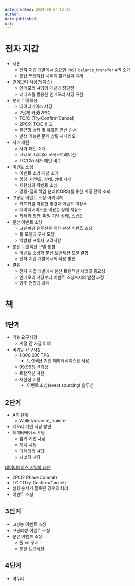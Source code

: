 ```yaml
---
date_created: 2024-06-04 12:36
author: 
date_published: 
url:
---
```

# 전자 지갑

- 서론
    - 전자 지갑 개발에서 중요한 `POST balance_transfer` API 소개
    - 분산 트랜잭션 처리의 필요성과 과제
- 인메모리 샤딩(레디스)
    - 인메모리 샤딩의 개념과 장단점
    - 레디스를 활용한 인메모리 샤딩 구현
- 분산 트랜잭션
    - 데이터베이스 샤딩
    - 2단계 커밋(2PC)
    - TC/C (Try-Confirm/Cancel)
    - 2PC와 TC/C 비교
    - 불균형 상태 및 유효한 연산 순서
    - 발생 가능한 문제 상황 시나리오
- 사가 패턴
    - 사가 패턴 소개
    - 코레오그래피와 오케스트레이션
    - TC/C와 사가 패턴 비교
- 이벤트 소싱
    - 이벤트 소싱 개념 소개
    - 명령, 이벤트, 상태, 상태 기계
    - 재현성과 이벤트 소싱
    - 명령-질의 책임 분리(CQRS)를 통한 계정 잔액 조회
- 고성능 이벤트 소싱 아키텍처
    - 카프카를 이용한 명령과 이벤트 저장소
    - 데이터베이스를 이용한 상태 저장소
    - 최적화 방안: 파일 기반 상태, 스냅숏
- 분산 이벤트 소싱
    - 고신뢰성 솔루션을 위한 분산 이벤트 소싱
    - 풀 모델과 푸시 모델
    - 역방향 프록시 고려사항
- 분산 트랜잭션 모델 통합
    - 이벤트 소싱과 분산 트랜잭션 모델 결합
    - 전자 지갑 개발에서의 적용 방안
- 결론
    - 전자 지갑 개발에서 분산 트랜잭션 처리의 중요성
    - 인메모리 샤딩부터 이벤트 소싱까지의 발전 과정
    - 향후 전망과 과제

# 책

## 1단계

-  기능 요구사항
	- 계정 간 자금 이체
-  비기능 요구사항
	- 1,000,000 TPS
		- 트랜잭션 기반 데이터베이스를 사용
	- 99.99% 신뢰성
	- 트랜잭션 지원
	- 재현성 지원
		- 이벤트 소싱(event sourcing) 솔루션

## 2단계

- API 설계
	- Wallet/balance_transfer
- 메모리 기반 샤딩 방안
- 테이터베이스 샤딩
	- 범위 기반 샤딩
	- 해시 샤딩
	- 디렉터리 샤딩
	- 지리적 샤딩

[데이터베이스 샤딩의 대안](데이터베이스%20샤딩의%20대안.md)

- 2PC(2 Phase Commit)
- TC/C(Try-Confirm/Cancel)
- 실행 순서가 잘못된 경우의 처리
- 이벤트 소싱

## 3단계

- 고성능 이벤트 소싱
- 고신뢰성 이벤트 소싱
- 분산 이벤트 소싱
	- 풀 vs 푸시
	- 분산 트랜잭션

## 4단계

- 마무리
